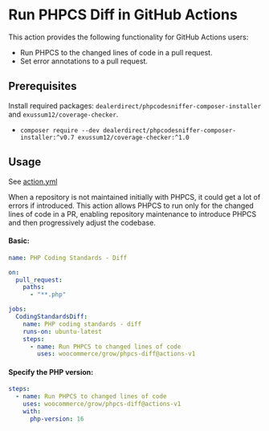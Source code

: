 # Run PHPCS Diff in GitHub Actions

This action provides the following functionality for GitHub Actions users:

- Run PHPCS to the changed lines of code in a pull request.
- Set error annotations to a pull request.

## Prerequisites

Install required packages: `dealerdirect/phpcodesniffer-composer-installer` and `exussum12/coverage-checker`.

- `composer require --dev dealerdirect/phpcodesniffer-composer-installer:^v0.7 exussum12/coverage-checker:^1.0`

## Usage

See [action.yml](action.yml)

When a repository is not maintained initially with PHPCS, it could get a lot of errors if introduced. This action allows PHPCS to run only for the changed lines of code in a PR, enabling repository maintenance to introduce PHPCS and then progressively adjust the codebase.

#### Basic:

```yaml
name: PHP Coding Standards - Diff

on:
  pull_request:
    paths:
      - "**.php"

jobs:
  CodingStandardsDiff:
    name: PHP coding standards - diff
    runs-on: ubuntu-latest
    steps:
      - name: Run PHPCS to changed lines of code
        uses: woocommerce/grow/phpcs-diff@actions-v1
```

#### Specify the PHP version:

```yaml
steps:
  - name: Run PHPCS to changed lines of code
    uses: woocommerce/grow/phpcs-diff@actions-v1
    with:
      php-version: 16
```
